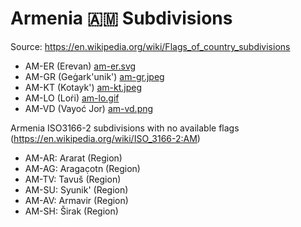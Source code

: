 # Armenia 🇦🇲 Subdivisions

Source: https://en.wikipedia.org/wiki/Flags_of_country_subdivisions

* AM-ER (Erevan) [am-er.svg](https://github.com/amckenna41/iso3166-flag-icons/blob/main/iso3166-2-icons/AM/am-er.svg)
* AM-GR (Geġark'unik') [am-gr.jpeg](https://github.com/amckenna41/iso3166-flag-icons/blob/main/iso3166-2-icons/AM/am-gr.jpeg)
* AM-KT (Kotayk') [am-kt.jpeg](https://github.com/amckenna41/iso3166-flag-icons/blob/main/iso3166-2-icons/AM/am-kt.jpeg)
* AM-LO (Loṙi) [am-lo.gif](https://github.com/amckenna41/iso3166-flag-icons/blob/main/iso3166-2-icons/AM/am-lo.gif)
* AM-VD (Vayoć Jor) [am-vd.png](https://github.com/amckenna41/iso3166-flag-icons/blob/main/iso3166-2-icons/AM/am-vd.png)

Armenia ISO3166-2 subdivisions with no available flags (https://en.wikipedia.org/wiki/ISO_3166-2:AM)

* AM-AR: Ararat (Region)
* AM-AG: Aragac̣otn (Region)
* AM-TV: Tavuš (Region)
* AM-SU: Syunik' (Region)
* AM-AV: Armavir (Region)
* AM-SH: Širak (Region)